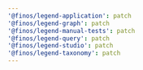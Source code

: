 ```yaml
---
'@finos/legend-application': patch
'@finos/legend-graph': patch
'@finos/legend-manual-tests': patch
'@finos/legend-query': patch
'@finos/legend-studio': patch
'@finos/legend-taxonomy': patch
---
```

